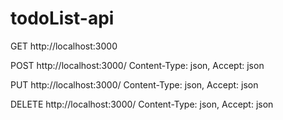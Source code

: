 # todoList-api

GET http://localhost:3000


POST http://localhost:3000/
Content-Type: json,
Accept: json


PUT http://localhost:3000/
Content-Type: json,
Accept: json


DELETE http://localhost:3000/
Content-Type: json,
Accept: json

